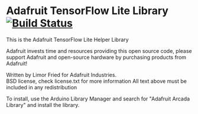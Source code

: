 # Adafruit TensorFlow Lite Library [![Build Status](https://travis-ci.com/adafruit/Adafruit_TFLite.svg?branch=master)](https://travis-ci.com/adafruit/Adafruit_TFLite)

This is the Adafruit TensorFlow Lite Helper Library

Adafruit invests time and resources providing this open source code, please support Adafruit and open-source hardware by purchasing products from Adafruit!

Written by Limor Fried for Adafruit Industries.  
BSD license, check license.txt for more information
All text above must be included in any redistribution

To install, use the Arduino Library Manager and search for "Adafruit Arcada Library" and install the library.
